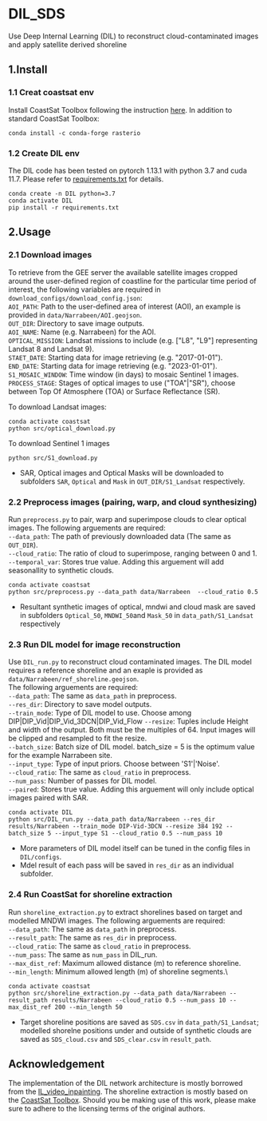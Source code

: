 # DIL_SDS
Use Deep Internal Learning (DIL) to reconstruct cloud-contaminated images and apply satellite derived shoreline

## 1.Install
### 1.1 Creat coastsat env
Install CoastSat Toolbox following the instruction [here](https://github.com/kvos/CoastSat?tab=readme-ov-file#installation).
In addition to standard CoastSat Toolbox:
```
conda install -c conda-forge rasterio
```
### 1.2 Create DIL env

The DIL code has been tested on pytorch 1.13.1 with python 3.7 and cuda 11.7. Please refer to [requirements.txt](https://github.com/yongjingmao/DIL_SDS/blob/main/requirements.txt) for details.
```
conda create -n DIL python=3.7
conda activate DIL
pip install -r requirements.txt
```

## 2.Usage
### 2.1 Download images
To retrieve from the GEE server the available satellite images cropped around the user-defined region of coastline for the particular time period of interest, the following variables are required in `download_configs/download_config.json`:\
`AOI_PATH`: Path to the user-defined area of interest (AOI), an example is provided in `data/Narrabeen/AOI.geojson`.\
`OUT_DIR`: Directory to save image outputs.\
`AOI_NAME`: Name (e.g. Narrabeen) for the AOI.\
`OPTICAL_MISSION`: Landsat missions to include (e.g. ["L8", "L9"] representing Landsat 8 and Landsat 9).\
`STAET_DATE`: Starting data for image retrieving (e.g. "2017-01-01").\
`END_DATE`: Starting data for image retrieving (e.g. "2023-01-01").\
`S1_MOSAIC_WINDOW`: Time window (in days) to mosaic Sentinel 1 images.\
`PROCESS_STAGE`: Stages of optical images to use ("TOA"|"SR"), choose between Top Of Atmosphere (TOA) or Surface Reflectance (SR).

To download Landsat images:
```
conda activate coastsat
python src/optical_download.py
```
To download Sentinel 1 images
```
python src/S1_download.py
```
- SAR, Optical images and Optical Masks will be downloaded to subfolders `SAR`, `Optical` and `Mask` in `OUT_DIR/S1_Landsat` respectively.

### 2.2 Preprocess images (pairing, warp, and cloud synthesizing)
Run `preprocess.py` to pair, warp and superimpose clouds to clear optical images. The following arguements are required:\
`--data_path`: The path of previously downloaded data (The same as `OUT_DIR`).\
`--cloud_ratio`: The ratio of cloud to superimpose, ranging between 0 and 1.\
`--temporal_var`: Stores true value. Adding this arguement will add seasonallity to synthetic clouds.

```
conda activate coastsat
python src/preprocess.py --data_path data/Narrabeen  --cloud_ratio 0.5
```
- Resultant synthetic images of optical, mndwi and cloud mask are saved in subfolders `Optical_50`, `MNDWI_50`and `Mask_50` in `data_path/S1_Landsat` respectively

### 2.3 Run DIL model for image reconstruction
Use `DIL_run.py` to reconstruct cloud contaminated images. The DIL model requires a reference shoreline and an exaple is provided as `data/Narrabeen/ref_shoreline.geojson`.\
The following arguements are required:\
`--data_path`: The same as `data_path` in preprocess.\
`--res_dir`: Directory to save model outputs.\
`--train_mode`: Type of DIL model to use. Choose among DIP|DIP_Vid|DIP_Vid_3DCN|DIP_Vid_Flow
`--resize`: Tuples include Height and width of the output. Both must be the multiples of 64. Input images will be clipped and resampled to fit the resize.\
`--batch_size`: Batch size of DIL model. batch_size = 5 is the optimum value for the example Narrabeen site.\
`--input_type`: Type of input priors. Choose between 'S1'|'Noise'.\
`--cloud_ratio`: The same as `cloud_ratio` in preprocess.\
`--num_pass`: Number of passes for DIL model.\
`--paired`: Stores true value. Adding this arguement will only include optical images paired with SAR.
```
conda activate DIL
python src/DIL_run.py --data_path data/Narrabeen --res_dir results/Narrabeen --train_mode DIP-Vid-3DCN --resize 384 192 --batch_size 5 --input_type S1 --cloud_ratio 0.5 --num_pass 10 
```
- More parameters of DIL model itself can be tuned in the config files in `DIL/configs`.
- Mdel result of each pass will be saved in `res_dir` as an individual subfolder.

### 2.4 Run CoastSat for shoreline extraction
Run `shoreline_extraction.py` to extract shorelines based on target and modelled MNDWI images. The following arguements are required:\
`--data_path`: The same as `data_path` in preprocess.\
`--result_path`: The same as `res_dir` in preprocess.\
`--cloud_ratio`: The same as `cloud_ratio` in preprocess.\
`--num_pass`: The same as `num_pass` in DIL_run.\
`--max_dist_ref`: Maximum allowed distance (m) to reference shoreline.\
`--min_length`: Minimum allowed length (m) of shoreline segments.\
```
conda activate coastsat
python src/shoreline_extraction.py --data_path data/Narrabeen --result_path results/Narrabeen --cloud_ratio 0.5 --num_pass 10 --max_dist_ref 200 --min_length 50
```
- Target shoreline positions are saved as `SDS.csv` in `data_path/S1_Landsat`; modelled shorelne positions under and outside of synthetic clouds are saved as `SDS_cloud.csv` and `SDS_clear.csv` in `result_path`.

## Acknowledgement
The implementation of the DIL network architecture is mostly borrowed from the [IL_video_inpainting](https://github.com/Haotianz94/IL_video_inpainting/tree/master). The shoreline extraction is mostly based on the [CoastSat Toolbox](https://github.com/kvos/CoastSat/tree/master). Should you be making use of this work, please make sure to adhere to the licensing terms of the original authors.
